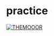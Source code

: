 # practice

[![THEMOOOR](https://circleci.com/gh/themooor/practice.svg?style=svg)](https://github.com/themooor/practice/tree/circleci-project-setup)
